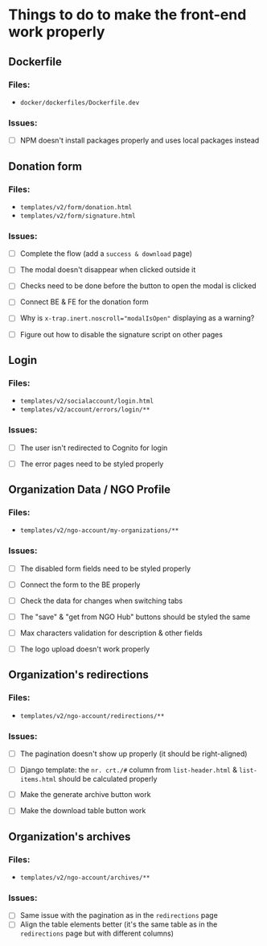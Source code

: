 # Things to do to make the front-end work properly


## Dockerfile

### Files:

- `docker/dockerfiles/Dockerfile.dev`

### Issues:

  - [ ] NPM doesn't install packages properly and uses local packages instead


## Donation form

### Files:

- `templates/v2/form/donation.html`
- `templates/v2/form/signature.html`

### Issues:

  - [ ] Complete the flow (add a `success & download` page)
  - [ ] The modal doesn't disappear when clicked outside it
  - [ ] Checks need to be done before the button to open the modal is clicked
  - [ ] Connect BE & FE for the donation form
  - [ ] Why is `x-trap.inert.noscroll="modalIsOpen"` displaying as a warning?
  - [ ] Figure out how to disable the signature script on other pages


## Login

### Files:

- `templates/v2/socialaccount/login.html`
- `templates/v2/account/errors/login/**`

### Issues:

  - [ ] The user isn't redirected to Cognito for login
  - [ ] The error pages need to be styled properly


## Organization Data / NGO Profile

### Files:

- `templates/v2/ngo-account/my-organizations/**`

### Issues:

  - [ ] The disabled form fields need to be styled properly
  - [ ] Connect the form to the BE properly
  - [ ] Check the data for changes when switching tabs
  - [ ] The "save" & "get from NGO Hub" buttons should be styled the same
  - [ ] Max characters validation for description & other fields
  - [ ] The logo upload doesn't work properly


## Organization's redirections

### Files:

- `templates/v2/ngo-account/redirections/**`

### Issues:

  - [ ] The pagination doesn't show up properly (it should be right-aligned)
  - [ ] Django template: the `nr. crt./#` column from `list-header.html` & `list-items.html` should be calculated properly
  - [ ] Make the generate archive button work
  - [ ] Make the download table button work


## Organization's archives

### Files:

- `templates/v2/ngo-account/archives/**`

### Issues:

  - [ ] Same issue with the pagination as in the `redirections` page
  - [ ] Align the table elements better (it's the same table as in the `redirections` page but with different columns)
